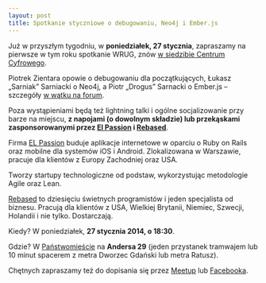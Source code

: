 ```yaml
---
layout: post
title: Spotkanie styczniowe o debugowaniu, Neo4j i Ember.js
---
```


Już w przyszłym tygodniu, w **poniedziałek, 27 stycznia**, zapraszamy
na pierwsze w tym roku spotkanie WRUG, znów [w siedzibie
Centrum Cyfrowego](http://panstwomiasto.pl).

Piotrek Zientara opowie o debugowaniu dla początkujących,
Łukasz „Sarniak” Sarniacki o Neo4j, a Piotr
„Drogus” Sarnacki o Ember.js – szczegóły [w
wątku na forum](http://forum.rubyonrails.pl/t/wrug-styczniowy-27-01-poniedzialek/6756).

Poza wystąpieniami będą też lightning talki i ogólne
socjalizowanie przy barze na miejscu, **z napojami (o
dowolnym składzie) lub przekąskami zasponsorowanymi przez
[El Passion](http://www.elpassion.com) i [Rebased](http://rebased.pl)**.

Firma [EL Passion](http://www.elpassion.com) buduje aplikacje
internetowe w oparciu o Ruby on Rails oraz mobilne dla
systemów iOS i Android. Zlokalizowana w Warszawie, pracuje
dla klientów z Europy Zachodniej oraz USA.

Tworzy startupy technologiczne od podstaw,
wykorzystując metodologie Agile oraz Lean.

[Rebased](http://rebased.pl) to dziesięciu świetnych programistów
i jeden specjalista od biznesu. Pracują dla klientów z USA, Wielkiej
Brytanii, Niemiec, Szwecji, Holandii i nie tylko. Dostarczają.

Kiedy? W poniedziałek, **27 stycznia 2014, o 18:30**.

Gdzie? W [Państwomieście](http://panstwomiasto.pl) na
**Andersa 29** (jeden przystanek tramwajem lub 10 minut
spacerem z metra Dworzec Gdański lub metra Ratusz).

Chętnych zapraszamy też do dopisania się przez
[Meetup](http://www.meetup.com/Warsaw-Ruby-Users-Group-WRUG/events/160049022/)
lub [Facebooka](https://www.facebook.com/events/588571231212241/).
